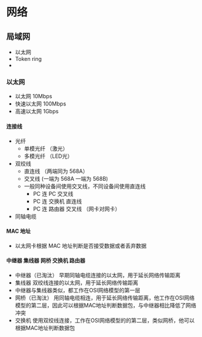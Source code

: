 # 网络

## 局域网
  * 以太网
  * Token ring
  * 
### 以太网
  * 以太网 10Mbps
  * 快速以太网 100Mbps
  * 高速以太网 1Gbps
#### 连接线
  * 光纤
    - 单模光纤 （激光）
    - 多模光纤 （LED光）
  * 双绞线
    - 直连线 （两端同为 568A）
    - 交叉线  (一端为 568A 一端为 568B)
    - 一般同种设备间使用交叉线，不同设备间使用直连线
      * PC 连 PC 交叉线
      * PC 连 交换机 直连线
      * PC 连 路由器 交叉线 （网卡对网卡）
  * 同轴电缆
#### MAC 地址
  * 以太网卡根据 MAC 地址判断是否接受数据或者丢弃数据
#### 中继器 集线器  网桥 交换机 路由器
  * 中继器（已淘汰） 早期同轴电缆连接的以太网，用于延长网络传输距离
  * 集线器 双绞线连接的以太网，用于延长网络传输距离
  * 中继器与集线器类似，都工作在OSI网络模型的第一层 
  * 网桥（已淘汰） 用同轴电缆相连，用于延长网络传输距离，他工作在OSI网络模型的第二层，因此可以根据MAC地址判断数据包，与中继器相比降低了网络冲突
  * 交换机 使用双绞线连接，工作在OSI网络模型的的第二层，类似网桥，他可以根据MAC地址判断数据包